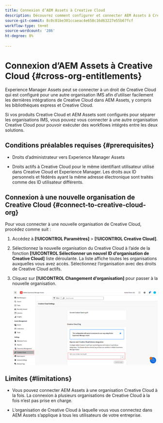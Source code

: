 ```yaml
---
title: Connexion d’AEM Assets à Creative Cloud
description: Découvrez comment configurer et connecter AEM Assets à Creative Cloud. Connectez-vous à un droit de Creative Cloud qui est fourni à une autre organisation IMS afin d’utiliser facilement les dernières intégrations de Creative Cloud dans AEM Assets, y compris les bibliothèques express et Creative Cloud.
source-git-commit: 8c0c01be301ccaeac4e658c16d63227e55b67fcf
workflow-type: tm+mt
source-wordcount: '286'
ht-degree: 0%

---
```


# Connexion d’AEM Assets à Creative Cloud  {#cross-org-entitlements}

Experience Manager Assets peut se connecter à un droit de Creative Cloud qui est configuré pour une autre organisation IMS afin d’utiliser facilement les dernières intégrations de Creative Cloud dans AEM Assets, y compris les bibliothèques express et Creative Cloud.

Si vos produits Creative Cloud et AEM Assets sont configurés pour séparer les organisations IMS, vous pouvez vous connecter à une autre organisation Creative Cloud pour pouvoir exécuter des workflows intégrés entre les deux solutions.

## Conditions préalables requises {#prerequisites}

* Droits d’administrateur vers Experience Manager Assets

* Droits actifs à Creative Cloud pour le même identifiant utilisateur utilisé dans Creative Cloud et Experience Manager. Les droits aux ID personnels et fédérés ayant la même adresse électronique sont traités comme des ID utilisateur différents.

## Connexion à une nouvelle organisation de Creative Cloud {#connect-to-creative-cloud-org}

Pour vous connecter à une nouvelle organisation de Creative Cloud, procédez comme suit :

1. Accédez à **[!UICONTROL Paramètres]** > **[!UICONTROL Creative Cloud]**.

1. Sélectionnez la nouvelle organisation du Creative Cloud à l’aide de la fonction **[!UICONTROL Sélectionner un nouvel ID d’organisation de Creative Cloud]** liste déroulante. La liste affiche toutes les organisations auxquelles vous avez accès. Sélectionnez l’organisation avec des droits de Creative Cloud actifs.

1. Cliquez sur **[!UICONTROL Changement d’organisation]** pour passer à la nouvelle organisation.

   ![Droits inter-organisations](assets/cross-org-entitlements.png)

## Limites {#limitations}

* Vous pouvez connecter AEM Assets à une organisation Creative Cloud à la fois. La connexion à plusieurs organisations de Creative Cloud à la fois n’est pas prise en charge.

* L’organisation de Creative Cloud à laquelle vous vous connectez dans AEM Assets s’applique à tous les utilisateurs de votre entreprise.

